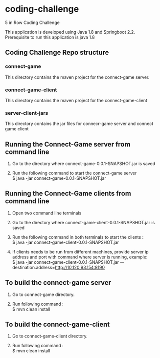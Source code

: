 # coding-challenge
5 in Row Coding Challenge

This application is developed using Java 1.8 and Springboot 2.2. Prerequisite to run this application is java 1.8

## Coding Challenge Repo structure

### connect-game 
This directory contains the maven project for the connect-game server. 

### connect-game-client
This directory contains the maven project for the connect-game-client

### server-client-jars
This directory contains the jar files for connecr-game server and connect game client

## Running the Connect-Game server from command line

1. Go to the directory where connect-game-0.0.1-SNAPSHOT.jar is saved

2. Run the following command to start the connect-game server  
   $ java -jar connect-game-0.0.1-SNAPSHOT.jar

## Running the Connect-Game clients from command line

1. Open two command line terminals

2. Go to the directory where connect-game-client-0.0.1-SNAPSHOT.jar is saved

3. Run the following command in both terminals to start the clients :   
   $ java -jar connect-game-client-0.0.1-SNAPSHOT.jar

4. If clients needs to be run from different machines, provide server ip address and port with command where server is running, example:  
   $  java -jar connect-game-client-0.0.1-SNAPSHOT.jar --destination.address=http://10.120.93.154:8190 

## To build the connect-game server

1. Go to connect-game directory.

2. Run following command :  
   $ mvn clean install

## To build the connect-game-client 

1. Go to connect-game-client directory.

2. Run following command :  
   $ mvn clean install
